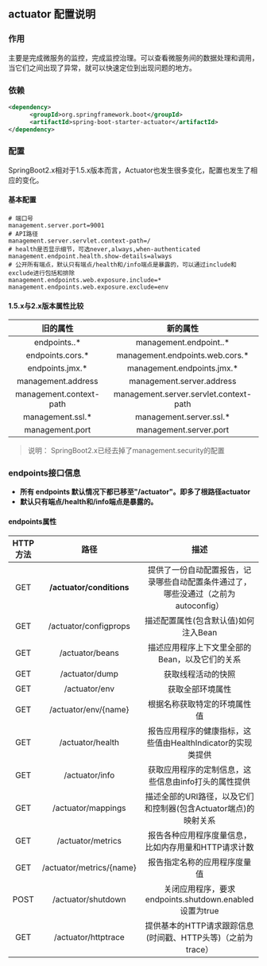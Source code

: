 
## actuator 配置说明

### 作用
主要是完成微服务的监控，完成监控治理。可以查看微服务间的数据处理和调用，当它们之间出现了异常，就可以快速定位到出现问题的地方。

### 依赖
```xml
<dependency>
      <groupId>org.springframework.boot</groupId>
      <artifactId>spring-boot-starter-actuator</artifactId>
</dependency>
```

### 配置
SpringBoot2.x相对于1.5.x版本而言，Actuator也发生很多变化，配置也发生了相应的变化。

#### 基本配置
```properties
# 端口号
management.server.port=9001
# API路径
management.server.servlet.context-path=/
# health是否显示细节，可选never,always,when-authenticated
management.endpoint.health.show-details=always
# 公开所有端点，默认只有端点/health和/info端点是暴露的，可以通过include和exclude进行包括和排除
management.endpoints.web.exposure.include=*
management.endpoints.web.exposure.exclude=env
```
#### 1.5.x与2.x版本属性比较
旧的属性 | 新的属性 |
:---: | :---: | 
endpoints.<id>.*	|   management.endpoint.<id>.*
endpoints.cors.*	|   management.endpoints.web.cors.*
endpoints.jmx.*	    |   management.endpoints.jmx.*
management.address  |	management.server.address
management.context-path |	management.server.servlet.context-path
management.ssl.*    |	management.server.ssl.*
management.port     |	management.server.port


>说明：
SpringBoot2.x已经去掉了management.security的配置

### endpoints接口信息

* **所有 endpoints 默认情况下都已移至"/actuator"。即多了根路径actuator**
* **默认只有端点/health和/info端点是暴露的。**

#### endpoints属性
HTTP 方法| 路径 | 描述
:---: | :---: | :---: |
GET	|	**/actuator/conditions**	|	提供了一份自动配置报告，记录哪些自动配置条件通过了，哪些没通过（之前为autoconfig）
GET	|	/actuator/configprops	|	描述配置属性(包含默认值)如何注入Bean
GET	|	/actuator/beans	|	描述应用程序上下文里全部的Bean，以及它们的关系
GET	|	/actuator/dump	|	获取线程活动的快照
GET	|	/actuator/env	|	获取全部环境属性
GET	|	/actuator/env/{name}	|	根据名称获取特定的环境属性值
GET	|	/actuator/health	|	报告应用程序的健康指标，这些值由HealthIndicator的实现类提供
GET	|	/actuator/info	|	获取应用程序的定制信息，这些信息由info打头的属性提供
GET	|	/actuator/mappings	|	描述全部的URI路径，以及它们和控制器(包含Actuator端点)的映射关系
GET	|	/actuator/metrics	|	报告各种应用程序度量信息，比如内存用量和HTTP请求计数
GET	|	/actuator/metrics/{name}	|	报告指定名称的应用程序度量值
POST|   /actuator/shutdown	|	关闭应用程序，要求endpoints.shutdown.enabled设置为true
GET	|	/actuator/httptrace	|	提供基本的HTTP请求跟踪信息(时间戳、HTTP头等)（之前为trace）

